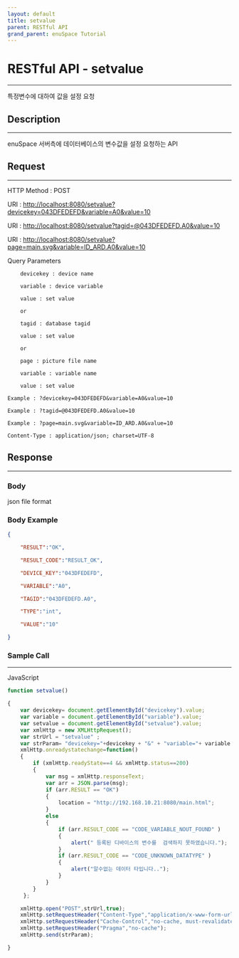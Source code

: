 ```yaml
---
layout: default
title: setvalue
parent: RESTful API
grand_parent: enuSpace Tutorial
---
```


# **RESTful API - setvalue**

---

특정변수에 대하여 값을 설정 요청

## **Description**

---

enuSpace 서버측에 데이터베이스의 변수값을 설정 요청하는 API

## **Request**

---

HTTP Method : POST

URI : [http://localhost:8080/setvalue?devicekey=043DFEDEFD&variable=A0&value=10](http://localhost:8080/setvalue?devicekey=043DFEDEFD&variable=A0&value=10)

URI : [http://localhost:8080/setvalue?tagid=@043DFEDEFD.A0&value=10](http://localhost:8080/setvalue?tagid=@043DFEDEFD.A0&value=10)

URI : [http://localhost:8080/setvalue?page=main.svg&variable=ID\_ARD.A0&value=10](http://localhost:8080/setvalue?page=main.svg&variable=ID_ARD.A0&value=10)

Query Parameters

```
    devicekey : device name

    variable : device variable

    value : set value

    or

    tagid : database tagid

    value : set value

    or

    page : picture file name

    variable : variable name

    value : set value
```

`Example : ?devicekey=043DFEDEFD&variable=A0&value=10`

`Example : ?tagid=@043DFEDEFD.A0&value=10`

`Example : ?page=main.svg&variable=ID_ARD.A0&value=10`

`Content-Type : application/json; charset=UTF-8`

## **Response**

---

### **Body**

json file format

### **Body Example**

```json
{

    "RESULT":"OK",

    "RESULT_CODE":"RESULT_OK",

    "DEVICE_KEY":"043DFEDEFD",

    "VARIABLE":"A0",

    "TAGID":"043DFEDEFD.A0",

    "TYPE":"int",

    "VALUE":"10"

}
```

### **Sample Call**

---

JavaScript

```js
function setvalue()

{
    var devicekey= document.getElementById("devicekey").value;
    var variable = document.getElementById("variable").value;
    var setvalue = document.getElementById("setvalue").value;
    var xmlHttp = new XMLHttpRequest();
    var strUrl = "setvalue" ;
    var strParam= "devicekey="+devicekey + "&" + "variable="+ variable + "&" + "value="+ setvalue;  
    xmlHttp.onreadystatechange=function()
    {
        if (xmlHttp.readyState==4 && xmlHttp.status==200)
        {        
            var msg = xmlHttp.responseText;
            var arr = JSON.parse(msg);        
            if (arr.RESULT == "OK")
            {
                location = "http://192.168.10.21:8080/main.html";
            }
            else
            {
                if (arr.RESULT_CODE == "CODE_VARIABLE_NOUT_FOUND" )
                {
                    alert(" 등록된 디바이스의 변수를  검색하지 못하였습니다.");
                }
                if (arr.RESULT_CODE == "CODE_UNKNOWN_DATATYPE" )
                {
                    alert("알수없는 데이터 타입니다..");
                }                
            }
        }
     };

    xmlHttp.open("POST",strUrl,true);    
    xmlHttp.setRequestHeader("Content-Type","application/x-www-form-urlencoded;charset=UTF-8");
    xmlHttp.setRequestHeader("Cache-Control","no-cache, must-revalidate");
    xmlHttp.setRequestHeader("Pragma","no-cache");
    xmlHttp.send(strParam);    

}
```



